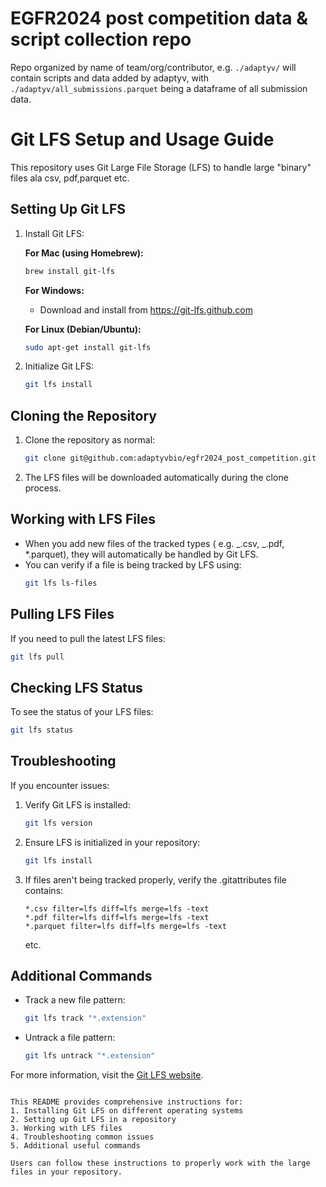 # EGFR2024 post competition data & script collection repo

Repo organized by name of team/org/contributor, e.g. `./adaptyv/` will contain scripts and data added by adaptyv, with `./adaptyv/all_submissions.parquet` being a dataframe of all submission data.

# Git LFS Setup and Usage Guide

This repository uses Git Large File Storage (LFS) to handle large "binary" files ala csv, pdf,parquet etc.

## Setting Up Git LFS

1. Install Git LFS:

   **For Mac (using Homebrew):**

   ```bash
   brew install git-lfs
   ```

   **For Windows:**

   - Download and install from https://git-lfs.github.com

   **For Linux (Debian/Ubuntu):**

   ```bash
   sudo apt-get install git-lfs
   ```

2. Initialize Git LFS:
   ```bash
   git lfs install
   ```

## Cloning the Repository

1. Clone the repository as normal:

   ```bash
   git clone git@github.com:adaptyvbio/egfr2024_post_competition.git
   ```

2. The LFS files will be downloaded automatically during the clone process.

## Working with LFS Files

- When you add new files of the tracked types ( e.g. _.csv, _.pdf, \*.parquet), they will automatically be handled by Git LFS.
- You can verify if a file is being tracked by LFS using:
  ```bash
  git lfs ls-files
  ```

## Pulling LFS Files

If you need to pull the latest LFS files:

```bash
git lfs pull
```

## Checking LFS Status

To see the status of your LFS files:

```bash
git lfs status
```

## Troubleshooting

If you encounter issues:

1. Verify Git LFS is installed:

   ```bash
   git lfs version
   ```

2. Ensure LFS is initialized in your repository:

   ```bash
   git lfs install
   ```

3. If files aren't being tracked properly, verify the .gitattributes file contains:
   ```
   *.csv filter=lfs diff=lfs merge=lfs -text
   *.pdf filter=lfs diff=lfs merge=lfs -text
   *.parquet filter=lfs diff=lfs merge=lfs -text
   ```
   etc.

## Additional Commands

- Track a new file pattern:

  ```bash
  git lfs track "*.extension"
  ```

- Untrack a file pattern:
  ```bash
  git lfs untrack "*.extension"
  ```

For more information, visit the [Git LFS website](https://git-lfs.github.com/).

```

This README provides comprehensive instructions for:
1. Installing Git LFS on different operating systems
2. Setting up Git LFS in a repository
3. Working with LFS files
4. Troubleshooting common issues
5. Additional useful commands

Users can follow these instructions to properly work with the large files in your repository.
```
